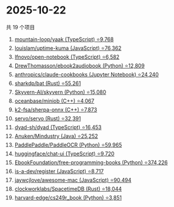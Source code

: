# 2025-10-22

共 19 个项目

<!-- BEGIN GITHUB -->
<!-- 最后更新时间 2025-10-22 15:09:43 +0800 -->
1. [mountain-loop/yaak (TypeScript) ⭐9,768](https://github.com/mountain-loop/yaak)
1. [louislam/uptime-kuma (JavaScript) ⭐76,362](https://github.com/louislam/uptime-kuma)
1. [lfnovo/open-notebook (TypeScript) ⭐6,582](https://github.com/lfnovo/open-notebook)
1. [DrewThomasson/ebook2audiobook (Python) ⭐12,809](https://github.com/DrewThomasson/ebook2audiobook)
1. [anthropics/claude-cookbooks (Jupyter Notebook) ⭐24,240](https://github.com/anthropics/claude-cookbooks)
1. [sharkdp/bat (Rust) ⭐55,261](https://github.com/sharkdp/bat)
1. [Skyvern-AI/skyvern (Python) ⭐15,080](https://github.com/Skyvern-AI/skyvern)
1. [oceanbase/miniob (C++) ⭐4,067](https://github.com/oceanbase/miniob)
1. [k2-fsa/sherpa-onnx (C++) ⭐7,873](https://github.com/k2-fsa/sherpa-onnx)
1. [servo/servo (Rust) ⭐32,391](https://github.com/servo/servo)
1. [dyad-sh/dyad (TypeScript) ⭐16,453](https://github.com/dyad-sh/dyad)
1. [Anuken/Mindustry (Java) ⭐25,252](https://github.com/Anuken/Mindustry)
1. [PaddlePaddle/PaddleOCR (Python) ⭐59,965](https://github.com/PaddlePaddle/PaddleOCR)
1. [huggingface/chat-ui (TypeScript) ⭐9,720](https://github.com/huggingface/chat-ui)
1. [EbookFoundation/free-programming-books (Python) ⭐374,226](https://github.com/EbookFoundation/free-programming-books)
1. [is-a-dev/register (JavaScript) ⭐8,717](https://github.com/is-a-dev/register)
1. [jaywcjlove/awesome-mac (JavaScript) ⭐90,494](https://github.com/jaywcjlove/awesome-mac)
1. [clockworklabs/SpacetimeDB (Rust) ⭐18,044](https://github.com/clockworklabs/SpacetimeDB)
1. [harvard-edge/cs249r_book (Python) ⭐3,851](https://github.com/harvard-edge/cs249r_book)
<!-- END GITHUB -->